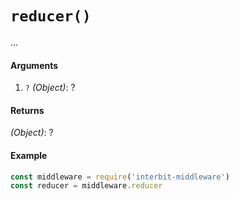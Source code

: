 # `reducer()`

...


#### Arguments

1. `?` *(Object)*: ?

#### Returns

*(Object)*: ?

#### Example

```js
const middleware = require('interbit-middleware')
const reducer = middleware.reducer
```
